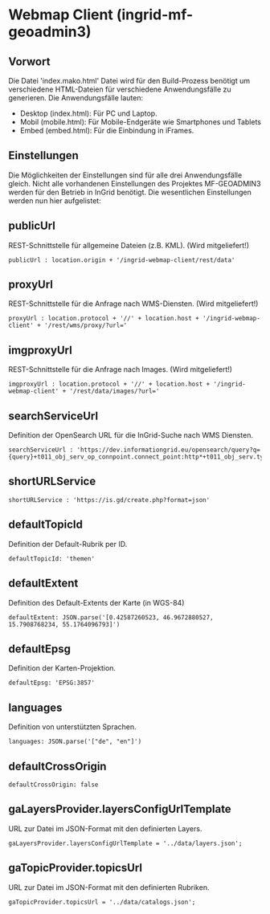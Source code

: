Webmap Client (ingrid-mf-geoadmin3)
============= 

Vorwort
----------

Die Datei 'index.mako.html' Datei wird für den Build-Prozess benötigt um verschiedene HTML-Dateien für verschiedene Anwendungsfälle zu generieren. Die Anwendungsfälle lauten:

- Desktop (index.html): Für PC und Laptop.
- Mobil (mobile.html): Für Mobile-Endgeräte wie Smartphones und Tablets 
- Embed (embed.html): Für die Einbindung in iFrames.

Einstellungen
----------

Die Möglichkeiten der Einstellungen sind für alle drei Anwendungsfälle gleich. Nicht alle vorhandenen Einstellungen des Projektes MF-GEOADMIN3 werden für den Betrieb in InGrid benötigt. Die wesentlichen Einstellungen werden nun hier aufgelistet:

## publicUrl
REST-Schnittstelle für allgemeine Dateien (z.B. KML). (Wird mitgeliefert!)

    publicUrl : location.origin + '/ingrid-webmap-client/rest/data'

## proxyUrl
REST-Schnittstelle für die Anfrage nach WMS-Diensten. (Wird mitgeliefert!)

    proxyUrl : location.protocol + '//' + location.host + '/ingrid-webmap-client' + '/rest/wms/proxy/?url='

## imgproxyUrl
REST-Schnittstelle für die Anfrage nach Images. (Wird mitgeliefert!)

    imgproxyUrl : location.protocol + '//' + location.host + '/ingrid-webmap-client' + '/rest/data/images/?url='

## searchServiceUrl
Definition der OpenSearch URL für die InGrid-Suche nach WMS Diensten.

    searchServiceUrl : 'https://dev.informationgrid.eu/opensearch/query?q={query}+t011_obj_serv_op_connpoint.connect_point:http*+t011_obj_serv.type:view+cache:off+datatype:metadata+ranking:score%26ingrid=1%26h=100'

## shortURLService

    shortURLService : 'https://is.gd/create.php?format=json'

## defaultTopicId
Definition der Default-Rubrik per ID.

    defaultTopicId: 'themen'

## defaultExtent
Definition des Default-Extents der Karte (in WGS-84)

    defaultExtent: JSON.parse('[0.42587260523, 46.9672880527, 15.7908768234, 55.1764096793]')

## defaultEpsg
Definition der Karten-Projektion.

    defaultEpsg: 'EPSG:3857'

## languages
Definition von unterstützten Sprachen.

    languages: JSON.parse('["de", "en"]')

## defaultCrossOrigin

    defaultCrossOrigin: false

## gaLayersProvider.layersConfigUrlTemplate
URL zur Datei im JSON-Format mit den definierten Layers.

    gaLayersProvider.layersConfigUrlTemplate = '../data/layers.json';

## gaTopicProvider.topicsUrl
URL zur Datei im JSON-Format mit den definierten Rubriken.

    gaTopicProvider.topicsUrl = '../data/catalogs.json';
